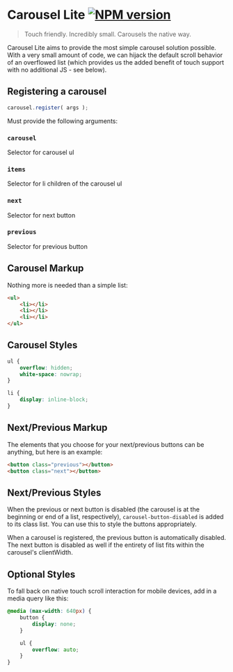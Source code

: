# Carousel Lite [![NPM version](https://badge.fury.io/js/carousel-lite.png)](https://www.npmjs.com/package/carousel-lite)

> Touch friendly. Incredibly small. Carousels the native way.

Carousel Lite aims to provide the most simple carousel solution possible. With a very small amount of code, we can hijack the default scroll behavior of an overflowed list (which provides us the added benefit of touch support with no additional JS - see below).

## Registering a carousel
```js
carousel.register( args );
```
Must provide the following arguments:

### `carousel`
Selector for carousel ul

### `items`
Selector for li children of the carousel ul

### `next`
Selector for next button

### `previous`
Selector for previous button


## Carousel Markup
Nothing more is needed than a simple list:
```html
<ul>
    <li></li>
    <li></li>
    <li></li>
</ul>
```

## Carousel Styles
```css
ul {
    overflow: hidden;
    white-space: nowrap;
}

li {
    display: inline-block;
}
```

## Next/Previous Markup
The elements that you choose for your next/previous buttons can be anything, but here is an example:

```html
<button class="previous"></button>
<button class="next"></button>
```

## Next/Previous Styles
When the previous or next button is disabled (the carousel is at the beginning or end of a list, respectively), `carousel-button-disabled` is added to its class list. You can use this to style the buttons appropriately.

When a carousel is registered, the previous button is automatically disabled. The next button is disabled as well if the entirety of list fits within the carousel's clientWidth.

## Optional Styles
To fall back on native touch scroll interaction for mobile devices, add in a media query like this:

```css
@media (max-width: 640px) {
    button {
        display: none;
    }

    ul {
        overflow: auto;
    }
}

```
